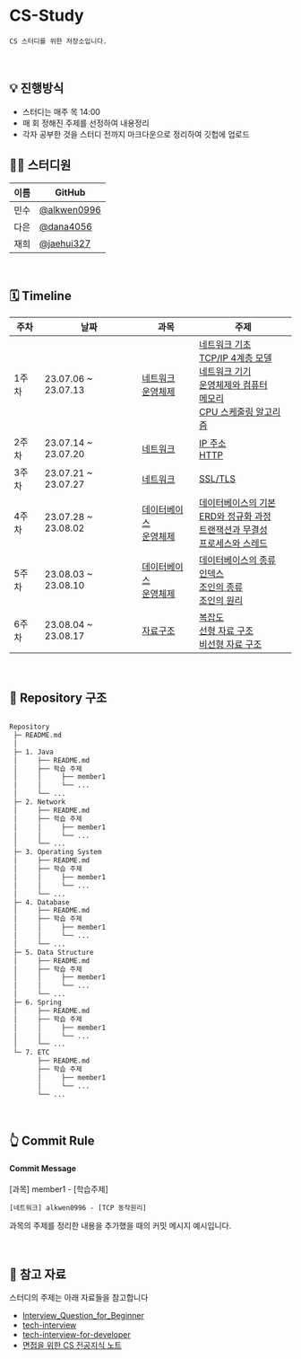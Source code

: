 # CS-Study

`CS 스터디를 위한 저장소입니다.`

<br>

## 💡 진행방식

- 스터디는 매주 목 14:00
- 매 회 정해진 주제를 선정하여 내용정리
- 각자 공부한 것을 스터디 전까지 마크다운으로 정리하여 깃헙에 업로드
  <br>

## 👨‍💻 스터디원

| 이름 | GitHub                                       |
| ---- | -------------------------------------------- |
| 민수 | [@alkwen0996](https://github.com/alkwen0996) |
| 다은 | [@dana4056](https://github.com/dana4056)     |
| 재희 | [@jaehui327](https://github.com/jaehui327)   |

<br>

## 🗓 Timeline

| 주차 | 날짜 | 과목 | 주제 |
|--|--|--|--|
| 1주차 | 23.07.06 ~ 23.07.13 | [네트워크](./2.%20Network)<br>[운영체제](./3.%20Operating%20System) | [네트워크 기초](./2.%20Network/1.%20네트워크의%20기초)<br>[TCP/IP 4계층 모델](./2.%20Network/2.%20TCP_IP%204계층%20모델)<br>[네트워크 기기](./2.%20Network/3.%20네트워크%20기기)<br>[운영체제와 컴퓨터](./3.%20Operating%20System/1.%20운영체제와%20컴퓨터)<br>[메모리](./3.%20Operating%20System/2.%20메모리)<br>[CPU 스케줄링 알고리즘](./3.%20Operating%20System/4.%20CPU%20스케줄링%20알고리즘)|
| 2주차 | 23.07.14 ~ 23.07.20 | [네트워크](./2.%20Network) | [IP 주소](./2.%20Network/4.%20IP%20주소)<br>[HTTP](./2.%20Network/5.%20HTTP)|
| 3주차 | 23.07.21 ~ 23.07.27 | [네트워크](./2.%20Network) | [SSL/TLS](./2.%20Network/5.%20HTTP)  |
| 4주차 | 23.07.28 ~ 23.08.02 | [데이터베이스](./4.%20Database)<br>[운영체제](./3.%20Operating%20System) | [데이터베이스의 기본](./4.%20Database/1.%20데이터베이스의%20기본)<br>[ERD와 정규화 과정](./4.%20Database/2.%20ERD와%20정규화%20과정)<br>[트랜잭션과 무결성](./4.%20Database/3.%20트랜잭션과%20무결성)<br>[프로세스와 스레드](./3.%20Operating%20System/3.%20프로세스와%20스레드)  |
| 5주차 | 23.08.03 ~ 23.08.10 | [데이터베이스](./4.%20Database)<br>[운영체제](./4.%20Database/3.%20Operating%20System) | [데이터베이스의 종류](./4.%20Database/4.%20데이터베이스의%20종류)<br>[인덱스](./4.%20Database/5.%20인덱스)<br>[조인의 종류](./4.%20Database/6.%20조인의%20종류)<br>[조인의 원리](./4.%20Database/7.%20조인의%20원리)  |
| 6주차 | 23.08.04 ~ 23.08.17 | [자료구조](./5.%20Data%20Structure) | [복잡도](./5.%20Data%20Structure/1.%20복잡도)<br>[선형 자료 구조](./5.%20Data%20Structure/2.%20선형%20자료%20구조)<br>[비선형 자료 구조](./5.%20Data%20Structure/3.%20비선형%20자료%20구조)|



<br>

## 📑 Repository 구조

```bash

Repository
 ├─ README.md
 │
 ├─ 1. Java
 │     ├── README.md
 │     ├── 학습 주제
 │     │     ├── member1
 │     │     └── ...
 │     └── ...
 ├─ 2. Network
 │     ├── README.md
 │     ├── 학습 주제
 │     │     ├── member1
 │     │     └── ...
 │     └── ...
 ├─ 3. Operating System
 │     ├── README.md
 │     ├── 학습 주제
 │     │     ├── member1
 │     │     └── ...
 │     └── ...
 ├─ 4. Database
 │     ├── README.md
 │     ├── 학습 주제
 │     │     ├── member1
 │     │     └── ...
 │     └── ...
 ├─ 5. Data Structure
 │     ├── README.md
 │     ├── 학습 주제
 │     │     ├── member1
 │     │     └── ...
 │     └── ...
 ├─ 6. Spring
 │     ├── README.md
 │     ├── 학습 주제
 │     │     ├── member1
 │     │     └── ...
 │     └── ...
 └─ 7. ETC
       ├── README.md
       ├── 학습 주제
       │     ├── member1
       │     └── ...
       └── ...
```

<br>

## 👆 Commit Rule

#### Commit Message

[과목] member1 - [학습주제]

```
[네트워크] alkwen0996 - [TCP 동작원리]
```

과목의 주제를 정리한 내용을 추가했을 때의 커밋 메시지 예시입니다.

 <br>

## 📌 참고 자료

스터디의 주제는 아래 자료들을 참고합니다

- [Interview_Question_for_Beginner](https://github.com/JaeYeopHan/Interview_Question_for_Beginner)
- [tech-interview](https://github.com/WeareSoft/tech-interview)
- [tech-interview-for-developer](https://github.com/gyoogle/tech-interview-for-developer)
- [면접을 위한 CS 전공지식 노트](https://www.yes24.com/Product/Goods/108887922)
